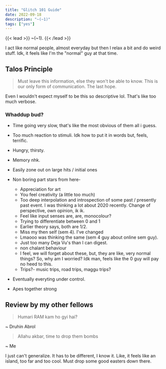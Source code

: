```yaml
---
title: "Glitch 101 Guide"
date: 2022-09-18
description: "~(~1)"
tags: ["yes"]
---
```


{{< lead >}}
~(~1).
{{< /lead >}}

I act like normal people, almost everyday but then I relax a bit and do weird stuff. Idk, it feels like I'm the "normal" guy at that time.

## Talos Principle

>Must leave this information, else they won't be able to know. This is our only form of communication. The last hope.

Even I wouldn't expect myself to be this so descriptive lol. That's like too much verbose.

### Whaddup bud?

- Time going very slow, that's like the most obvious of them all i guess.
- Too much reaction to stimuli. Idk how to put it in words but, feels, terrific.
- Hungry, thirsty.
- Memory nhk.
- Easily zone out on large hits / initial ones
- Non boring part stars from here-
  - Appreciation for art
  - You feel creativity (a little too much)
  - Too deep interpolation and introspection of some past / presently past event. I was thinking a lot about 2020 recently. Change of perspective, own opinion, ik ik.
  - Feel like input senses are, are, monocolour?
  - Trying to differentiate between 0 and 1
  - Earlier theory says, both are 1/2.
  - Miss my then self (sem 4). I've changed
  - Lmaooo was thinking the same (sem 4 guy about online sem guy).
  - Just too many Deja Vu's than I can digest.
  - non chalant behaviour
  - I feel, we will forget about these, but, they are like, very normal things? So, why am I worried? Idk man, feels like the 0 guy will pay no heed to this.
  - Trips?- music trips, road trips, maggu trips?

- Eventually everyting under control.
- Apes together strong

## Review by my other fellows

> Humari RAM kam ho gyi hai?

~ Druhin Abrol

> Allahu akbar, time to drop them bombs

~ Me

I just can't generalize. It has to be different, I know it. Like, it feels like an island, too far and too cool. Must drop some good easters down there.
